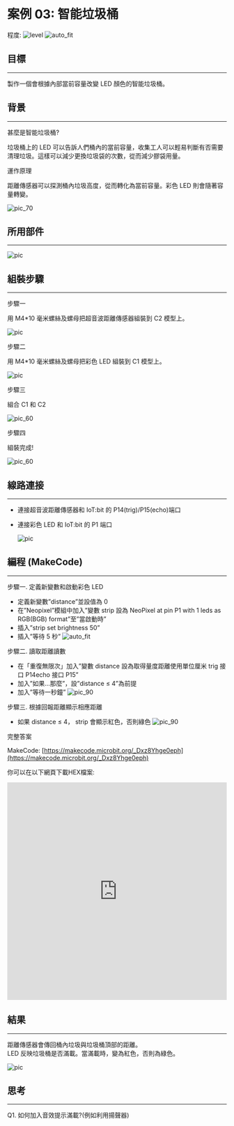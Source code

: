 # 案例 03: 智能垃圾桶

程度: ![level](images/level2.png)
![auto_fit](images/Case3/case-03.png)<P>


## 目標
<HR>

製作一個會根據內部當前容量改變 LED 顏色的智能垃圾桶。<BR><P>

## 背景
<HR>

<span id="subtitle">甚麼是智能垃圾桶?</span><P>
垃圾桶上的 LED 可以告訴人們桶內的當前容量，收集工人可以輕易判斷有否需要清理垃圾。這樣可以減少更換垃圾袋的次數，從而減少膠袋用量。<BR><P>

<span id="subtitle">運作原理</span><P>
距離傳感器可以探測桶內垃圾高度，從而轉化為當前容量。彩色 LED 則會隨著容量轉變。<BR><P>
![pic_70](images/Case3/Concept-diagram-Case3.png)<P>

## 所用部件
<HR>

![pic](images/Case3/Case3_parts.png)<P>

## 組裝步驟
<HR>

<span id="subtitle">步驟一</span><P>
用 M4\*10 毫米螺絲及螺母把超音波距離傳感器組裝到 C2 模型上。<BR><P>
![pic](images/Case3/Case3_ass1.png)<P>
<span id="subtitle">步驟二</span><P>
用 M4\*10 毫米螺絲及螺母把彩色 LED 組裝到 C1 模型上。<BR><P>
![pic](images/Case3/Case3_ass2.png)<P>
<span id="subtitle">步驟三</span><P>
組合 C1 和 C2<BR><P>
![pic_60](images/Case3/Case3_ass3.png)<P>
<span id="subtitle">步驟四</span><P>
組裝完成!<BR><P>
![pic_60](images/Case3/Case3_ass4.png)<P>

## 線路連接
<HR>

* 連接超音波距離傳感器和 IoT:bit 的 P14(trig)/P15(echo)端口<BR><P>
* 連接彩色 LED 和 IoT:bit 的 P1 端口<BR><P>
![pic](images/Case3/Case3_hardware.png)<P>


## 編程 (MakeCode)
<HR>

<span id="subtitle">步驟一. 定義新變數和啟動彩色 LED </span><P>
* 定義新變數”distance”並設值為 0
* 在”Neopixel”模組中加入”變數 strip 設為 NeoPixel at pin P1 with 1 leds as RGB(BGB) format”至”當啟動時”
* 插入”strip set brightness 50”
* 插入”等待 5 秒”
![auto_fit](images/Case3/Case3_p1.png)<P>

<span id="subtitle">步驟二. 讀取距離讀數</span><P>
* 在「重復無限次」加入”變數 distance 設為取得量度距離使用單位厘米 trig 接口 P14echo 接口 P15”
* 加入”如果...那麼”，設”distance ≤ 4”為前提
* 加入”等待一秒鐘”
![pic_90](images/Case3/Case3_p2.png)<P>

<span id="subtitle">步驟三. 根據回報距離顯示相應距離</span><P>
* 如果 distance ≤ 4， strip 會顯示紅色，否則綠色
![pic_90](images/Case3/Case3_p3.png)<P>


<span id="subtitle">完整答案<BR><P>
MakeCode: [https://makecode.microbit.org/_Dxz8Yhge0eph](https://makecode.microbit.org/_Dxz8Yhge0eph)<BR><P>
你可以在以下網頁下載HEX檔案:<BR>
<iframe src="https://makecode.microbit.org/#pub:_Dxz8Yhge0eph" width="100%" height="500" frameborder="0"></iframe>


## 結果
<HR>

距離傳感器會傳回桶內垃圾與垃圾桶頂部的距離。<BR>LED 反映垃圾桶是否滿載。當滿載時，變為紅色，否則為綠色。<BR><P>
![pic](images/Case3/Case3_result.gif)<P>

## 思考
<HR>

Q1. 如何加入音效提示滿載?(例如利用揚聲器)<BR><P>
